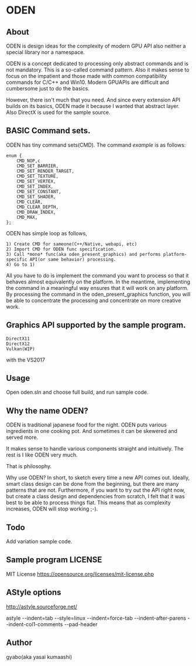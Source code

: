 # ODEN

## About

ODEN is design ideas for the complexity of modern GPU API also neither a special library nor a namespace.

ODEN is a concept dedicated to processing only abstract commands and is not mandatory. This is a so-called command pattern.
Also it makes sense to focus on the impatient and those made with common compatibility commands for C/C++ and Win10.
Modern GPUAPIs are difficult and cumbersome just to do the basics.

However, there isn't much that you need. And since every extension API builds on its basics, ODEN made it because I wanted that abstract layer.
Also DirectX is used for the sample source.

## BASIC Command sets.

ODEN has tiny command sets(CMD). The command *example* is as follows:

```
enum {
	CMD_NOP,c
	CMD_SET_BARRIER,
	CMD_SET_RENDER_TARGET,
	CMD_SET_TEXTURE,
	CMD_SET_VERTEX,
	CMD_SET_INDEX,
	CMD_SET_CONSTANT,
	CMD_SET_SHADER,
	CMD_CLEAR,
	CMD_CLEAR_DEPTH,
	CMD_DRAW_INDEX,
	CMD_MAX,
};
```

ODEN has simple loop as follows,

```
1) Create CMD for sameone(C++/Native, webapi, etc)
2) Import CMD for ODEN func specification.
3) Call *mono* func(aka oden_present_graphics) and performs platform-specific API(or same behavior) processing.
4) Go to 1)
```

All you have to do is implement the command you want to process so that it behaves almost equivalently on the platform.
In the meantime, implementing the command in a meaningful way ensures that it will work on any platform. By processing the command in the oden_present_graphics function, you will be able to concentrate the processing and concentrate on more creative work.


## Graphics API supported by the sample program.

```
DirectX11
DirectX12
Vulkan(WIP)
```
with the VS2017

## Usage

Open oden.sln and choose full build, and run sample code.

## Why the name ODEN?

ODEN is traditional japanese food for the night. ODEN puts various ingredients in one cooking pot.
And sometimes it can be skewered and served more.

It makes sense to handle various components straight and intuitively.
The rest is I like ODEN very much.

That is philosophy.

Why use ODEN? In short, to sketch every time a new API comes out. Ideally, smart class design can be done from the beginning, but there are many patterns that are not. 
Furthermore, if you want to try out the API right now, but create a class design and dependencies from scratch, I felt that it was best to be able to process things flat. This means that as complexity increases, ODEN will stop working ;-).

## Todo

Add variation sample code.

## Sample program LICENSE

MIT License
https://opensource.org/licenses/mit-license.php

## AStyle options

http://astyle.sourceforge.net/

astyle <sources> --indent=tab --style=linux --indent=force-tab --indent-after-parens --indent-col1-comments --pad-header

## Author

gyabo(aka yasai kumaashi)

